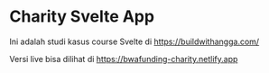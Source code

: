 # Charity Svelte App

Ini adalah studi kasus course Svelte di https://buildwithangga.com/

Versi live bisa dilihat di https://bwafunding-charity.netlify.app
